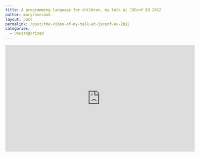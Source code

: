 ```yaml
---
title: A programming language for children, my talk at JSConf EU 2012
author: maryrosecook
layout: post
permalink: /post/the-video-of-my-talk-at-jsconf-eu-2012
categories:
  - Uncategorized
---
```


<iframe width="600" height="338" src="http://www.youtube.com/embed/qDZ5Ku6whi0?rel=0" frameborder="0" allowfullscreen></iframe>